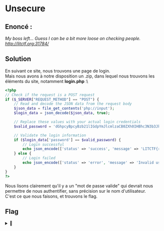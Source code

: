 # Unsecure

## Enoncé :

*My boss left... Guess I can be a bit more loose on checking people.*
*http://litctf.org:31784/*

## Solution

En suivant ce site, nous trouvons une page de login.\
Mais nous avons à notre disposition un .zip, dans lequel nous trouvons les éléments du site, notamment **login.php** :\

```php
<?php
// Check if the request is a POST request
if ($_SERVER["REQUEST_METHOD"] == "POST") {
    // Read and decode the JSON data from the request body
    $json_data = file_get_contents('php://input');
    $login_data = json_decode($json_data, true);

    // Replace these values with your actual login credentials
    $valid_password = 'dGhpcyBpcyBzb21lIGdpYmJlcmlzaCB0ZXh0IHBhc3N3b3Jk';

    // Validate the login information
    if ($login_data['password'] == $valid_password) {
        // Login successful
        echo json_encode(['status' => 'success', 'message' => 'LITCTF{redacted}']);
    } else {
        // Login failed
        echo json_encode(['status' => 'error', 'message' => 'Invalid username or password']);
    }
}
?>
```

Nous lisons clairement qu'il y a un "mot de passe valide" qui devrait nous permettre de nous authentifier, sans précision sur le nom d'utilisateur.\
C'est ce que nous faisons, et trouvons le flag.


## Flag

<details>
<summary>🚩</summary>

```
LITCTF{oOps_sh0uld_h4v3_us3d_str1ct_c0mp4r1sons}
```
</details>
